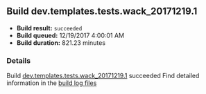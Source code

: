 ## Build dev.templates.tests.wack_20171219.1
- **Build result:** `succeeded`
- **Build queued:** 12/19/2017 4:00:01 AM
- **Build duration:** 821.23 minutes
### Details
Build [dev.templates.tests.wack_20171219.1](https://winappstudio.visualstudio.com/web/build.aspx?pcguid=a4ef43be-68ce-4195-a619-079b4d9834c2&builduri=vstfs%3a%2f%2f%2fBuild%2fBuild%2f24447) succeeded
Find detailed information in the [build log files](https://uwpctdiags.blob.core.windows.net/buildlogs/dev.templates.tests.wack_20171219.1_logs.zip)
